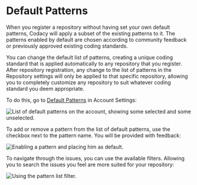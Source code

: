 # Default Patterns

When you register a repository without having set your own default patterns, Codacy will apply a subset of the existing patterns to it. The patterns enabled by default are chosen according to community feedback or previously approved existing coding standards.

You can change the default list of patterns, creating a unique coding standard that is applied automatically to any repository that you register. After repository registration, any change to the list of patterns in the Repository settings will only be applied to that specific repository, allowing you to completely customize any repository to suit whatever coding standard you deem appropriate.

To do this, go to [Default Patterns](https://www.codacy.com/account/patterns) in Account Settings: 

![List of default patterns on the account, showing some selected and some unselected.](/hc/en-us/article_attachments/204628285/default-patterns.png)


To add or remove a pattern from the list of default patterns, use the checkbox next to the pattern name. You will be provided with feedback:

![Enabling a pattern and placing him as default.](/hc/en-us/article_attachments/204593389/default-pattern-enable-pattern.png)


To navigate through the issues, you can use the available filters. Allowing you to search the issues you feel are more suited for your repository:

![Using the pattern list filter.](/hc/en-us/article_attachments/204628305/default-pattern-enabled.gif)
